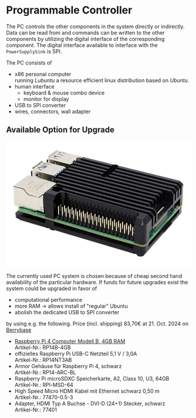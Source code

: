 # Programmable Controller

The PC controls the other components in the system directly or indirectly. Data
can be read from and commands can be written to the other components by
utilizing the digital interface of the corresponding component. The digital
interface available to interface with the `PowerSupplySink` is SPI.

The PC consists of

- x86 personal computer  
  running _Lubuntu_ a resource efficient linux distribution based on _Ubuntu_.
- human interface
    - keyboard & mouse combo device
    - monitor for display
- USB to SPI converter
- wires, connectors, wall adapter

## Available Option for Upgrade

![img](./rpi_case.jpg)

The currently used PC system is chosen because of cheap second hand
availability of the particular hardware. If funds for future upgrades exist the
system could be upgraded in favor of

- computational performance
- more RAM -> allows install of "regular" Ubuntu
- abolish the dedicated USB to SPI converter

by using e.g. the following. Price (incl. shipping) 83,70€ at 21. Oct. 2024 on
[Berrybase]

- [Raspberry Pi 4 Computer Modell B, 4GB RAM][RPi4B]  
  Artikel-Nr.: RP14B-4GB
- offizielles Raspberry Pi USB-C Netzteil 5,1 V / 3,0A  
  Artikel-Nr.: RP14NT3AB
- Armor Gehäuse für Raspberry Pi 4, schwarz  
  Artikel-Nr.: RP14-ARC-BL
- Raspberry Pi microSDXC Speicherkarte, A2, Class 10, U3, 64GB  
  Artikel-Nr.: RPl-MSD-64
- High Speed Micro HDMI Kabel mit Ethernet schwarz 0,50 m  
  Artikel-Nr.: 77470-0.5-3
- Adapter, HDMI Typ A Buchse - DVI-D (24+1) Stecker, schwarz  
  Artikel-Nr.: 77401

[RPi4B]: ../../datasheet/raspberry-pi-4-datasheet.pdf
[Berrybase]: https://www.berrybase.de/
